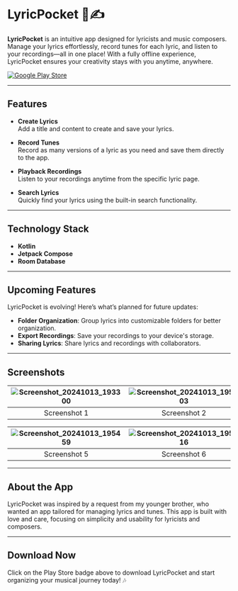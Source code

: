 # LyricPocket 🎵✍️  

**LyricPocket** is an intuitive app designed for lyricists and music composers. Manage your lyrics effortlessly, record tunes for each lyric, and listen to your recordings—all in one place! With a fully offline experience, LyricPocket ensures your creativity stays with you anytime, anywhere.  

[![Google Play Store](https://upload.wikimedia.org/wikipedia/commons/thumb/7/78/Google_Play_Store_badge_EN.svg/512px-Google_Play_Store_badge_EN.svg.png)](https://play.google.com/store/apps/details?id=com.pocketdimen.lyricpocket&pcampaignid=web_share)  

---

## Features  

- **Create Lyrics**  
  Add a title and content to create and save your lyrics.  

- **Record Tunes**  
  Record as many versions of a lyric as you need and save them directly to the app.  

- **Playback Recordings**  
  Listen to your recordings anytime from the specific lyric page.  

- **Search Lyrics**  
  Quickly find your lyrics using the built-in search functionality.  

---

## Technology Stack  

- **Kotlin**  
- **Jetpack Compose**  
- **Room Database**  

---

## Upcoming Features  
LyricPocket is evolving! Here’s what’s planned for future updates:  
- **Folder Organization**: Group lyrics into customizable folders for better organization.  
- **Export Recordings**: Save your recordings to your device's storage.  
- **Sharing Lyrics**: Share lyrics and recordings with collaborators.  

---

## Screenshots  

| ![Screenshot_20241013_193300](https://github.com/user-attachments/assets/c77cc3c6-9c86-4e02-9b5f-9c486759e60c) | ![Screenshot_20241013_195203](https://github.com/user-attachments/assets/d2b5c84c-c80f-46f3-b4f0-9b5f00e5d8c3) | ![Screenshot_20241013_195212](https://github.com/user-attachments/assets/c133eeed-e7ed-425d-a065-8b7c2f01ee0d) | ![Screenshot_20241013_195327](https://github.com/user-attachments/assets/0fc3721a-802e-43ef-bc2d-0a84678981ae) |  
|:-------------------------------------------------------------------------------------:|:-------------------------------------------------------------------------------------:|:-------------------------------------------------------------------------------------:|:-------------------------------------------------------------------------------------:|  
| Screenshot 1                                                                          | Screenshot 2                                                                          | Screenshot 3                                                                          | Screenshot 4                                                                          |  

| ![Screenshot_20241013_195459](https://github.com/user-attachments/assets/5c294150-d6fe-4a1f-942a-b5cdda0fc1f7) | ![Screenshot_20241013_195516](https://github.com/user-attachments/assets/6a1ac1e9-3319-4bfa-bc12-053e17801d32) | ![Screenshot_20241013_195525](https://github.com/user-attachments/assets/a7f94b5e-897d-468c-994d-a1c3acf07262) | ![Screenshot_20241013_195541](https://github.com/user-attachments/assets/73233e1a-e73a-4a20-8f99-3543585db4da) |  
|:-------------------------------------------------------------------------------------:|:-------------------------------------------------------------------------------------:|:-------------------------------------------------------------------------------------:|:-------------------------------------------------------------------------------------:|  
| Screenshot 5                                                                          | Screenshot 6                                                                          | Screenshot 7                                                                          | Screenshot 8                                                                          |  


---

## About the App  

LyricPocket was inspired by a request from my younger brother, who wanted an app tailored for managing lyrics and tunes. This app is built with love and care, focusing on simplicity and usability for lyricists and composers.  

---

## Download Now  

Click on the Play Store badge above to download LyricPocket and start organizing your musical journey today! 🎶  
